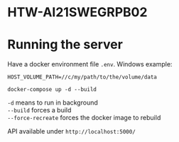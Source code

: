 # HTW-AI21SWEGRPB02

# Running the server
Have a docker environment file `.env`. Windows example:

    HOST_VOLUME_PATH=//c/my/path/to/the/volume/data


`docker-compose up -d --build`

`-d` means to run in background  
`--build` forces a build  
`--force-recreate` forces the docker image to rebuild

API available under `http://localhost:5000/` 